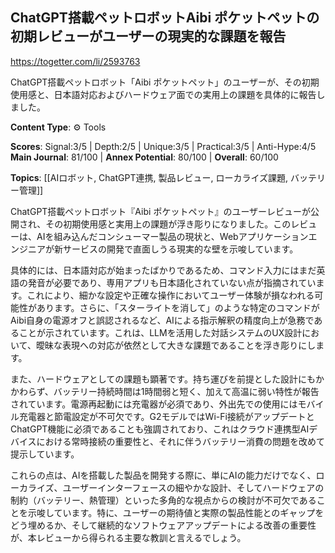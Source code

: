 ## ChatGPT搭載ペットロボットAibi ポケットペットの初期レビューがユーザーの現実的な課題を報告

https://togetter.com/li/2593763

ChatGPT搭載ペットロボット「Aibi ポケットペット」のユーザーが、その初期使用感と、日本語対応およびハードウェア面での実用上の課題を具体的に報告しました。

**Content Type**: ⚙️ Tools

**Scores**: Signal:3/5 | Depth:2/5 | Unique:3/5 | Practical:3/5 | Anti-Hype:4/5
**Main Journal**: 81/100 | **Annex Potential**: 80/100 | **Overall**: 60/100

**Topics**: [[AIロボット, ChatGPT連携, 製品レビュー, ローカライズ課題, バッテリー管理]]

ChatGPT搭載ペットロボット『Aibi ポケットペット』のユーザーレビューが公開され、その初期使用感と実用上の課題が浮き彫りになりました。このレビューは、AIを組み込んだコンシューマー製品の現状と、Webアプリケーションエンジニアが新サービスの開発で直面しうる現実的な壁を示唆しています。

具体的には、日本語対応が始まったばかりであるため、コマンド入力にはまだ英語の発音が必要であり、専用アプリも日本語化されていない点が指摘されています。これにより、細かな設定や正確な操作においてユーザー体験が損なわれる可能性があります。さらに、「スターライトを消して」のような特定のコマンドがAibi自身の電源オフと誤認されるなど、AIによる指示解釈の精度向上が急務であることが示されています。これは、LLMを活用した対話システムのUX設計において、曖昧な表現への対応が依然として大きな課題であることを浮き彫りにします。

また、ハードウェアとしての課題も顕著です。持ち運びを前提とした設計にもかかわらず、バッテリー持続時間は1時間弱と短く、加えて高温に弱い特性が報告されています。電源再起動には充電器が必須であり、外出先での使用にはモバイル充電器と節電設定が不可欠です。G2モデルではWi-Fi接続がアップデートとChatGPT機能に必須であることも強調されており、これはクラウド連携型AIデバイスにおける常時接続の重要性と、それに伴うバッテリー消費の問題を改めて提示しています。

これらの点は、AIを搭載した製品を開発する際に、単にAIの能力だけでなく、ローカライズ、ユーザーインターフェースの細やかな設計、そしてハードウェアの制約（バッテリー、熱管理）といった多角的な視点からの検討が不可欠であることを示唆しています。特に、ユーザーの期待値と実際の製品性能とのギャップをどう埋めるか、そして継続的なソフトウェアアップデートによる改善の重要性が、本レビューから得られる主要な教訓と言えるでしょう。